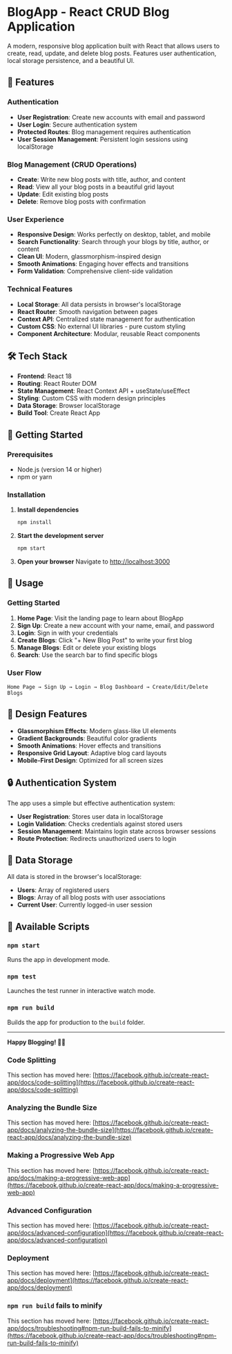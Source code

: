 # BlogApp - React CRUD Blog Application

A modern, responsive blog application built with React that allows users to create, read, update, and delete blog posts. Features user authentication, local storage persistence, and a beautiful UI.

## 🚀 Features

### Authentication
- **User Registration**: Create new accounts with email and password
- **User Login**: Secure authentication system
- **Protected Routes**: Blog management requires authentication
- **User Session Management**: Persistent login sessions using localStorage

### Blog Management (CRUD Operations)
- **Create**: Write new blog posts with title, author, and content
- **Read**: View all your blog posts in a beautiful grid layout
- **Update**: Edit existing blog posts
- **Delete**: Remove blog posts with confirmation

### User Experience
- **Responsive Design**: Works perfectly on desktop, tablet, and mobile
- **Search Functionality**: Search through your blogs by title, author, or content
- **Clean UI**: Modern, glassmorphism-inspired design
- **Smooth Animations**: Engaging hover effects and transitions
- **Form Validation**: Comprehensive client-side validation

### Technical Features
- **Local Storage**: All data persists in browser's localStorage
- **React Router**: Smooth navigation between pages
- **Context API**: Centralized state management for authentication
- **Custom CSS**: No external UI libraries - pure custom styling
- **Component Architecture**: Modular, reusable React components

## 🛠️ Tech Stack

- **Frontend**: React 18
- **Routing**: React Router DOM
- **State Management**: React Context API + useState/useEffect
- **Styling**: Custom CSS with modern design principles
- **Data Storage**: Browser localStorage
- **Build Tool**: Create React App

## 🚀 Getting Started

### Prerequisites
- Node.js (version 14 or higher)
- npm or yarn

### Installation

1. **Install dependencies**
   ```bash
   npm install
   ```

2. **Start the development server**
   ```bash
   npm start
   ```

3. **Open your browser**
   Navigate to [http://localhost:3000](http://localhost:3000)

## 🎯 Usage

### Getting Started
1. **Home Page**: Visit the landing page to learn about BlogApp
2. **Sign Up**: Create a new account with your name, email, and password
3. **Login**: Sign in with your credentials
4. **Create Blogs**: Click "+ New Blog Post" to write your first blog
5. **Manage Blogs**: Edit or delete your existing blogs
6. **Search**: Use the search bar to find specific blogs

### User Flow
```
Home Page → Sign Up → Login → Blog Dashboard → Create/Edit/Delete Blogs
```

## 🎨 Design Features

- **Glassmorphism Effects**: Modern glass-like UI elements
- **Gradient Backgrounds**: Beautiful color gradients
- **Smooth Animations**: Hover effects and transitions
- **Responsive Grid Layout**: Adaptive blog card layouts
- **Mobile-First Design**: Optimized for all screen sizes

## 🔒 Authentication System

The app uses a simple but effective authentication system:
- **User Registration**: Stores user data in localStorage
- **Login Validation**: Checks credentials against stored users
- **Session Management**: Maintains login state across browser sessions
- **Route Protection**: Redirects unauthorized users to login

## 💾 Data Storage

All data is stored in the browser's localStorage:
- **Users**: Array of registered users
- **Blogs**: Array of all blog posts with user associations
- **Current User**: Currently logged-in user session

## 🚀 Available Scripts

### `npm start`
Runs the app in development mode.

### `npm test`
Launches the test runner in interactive watch mode.

### `npm run build`
Builds the app for production to the `build` folder.

---

**Happy Blogging! 📝✨**

### Code Splitting

This section has moved here: [https://facebook.github.io/create-react-app/docs/code-splitting](https://facebook.github.io/create-react-app/docs/code-splitting)

### Analyzing the Bundle Size

This section has moved here: [https://facebook.github.io/create-react-app/docs/analyzing-the-bundle-size](https://facebook.github.io/create-react-app/docs/analyzing-the-bundle-size)

### Making a Progressive Web App

This section has moved here: [https://facebook.github.io/create-react-app/docs/making-a-progressive-web-app](https://facebook.github.io/create-react-app/docs/making-a-progressive-web-app)

### Advanced Configuration

This section has moved here: [https://facebook.github.io/create-react-app/docs/advanced-configuration](https://facebook.github.io/create-react-app/docs/advanced-configuration)

### Deployment

This section has moved here: [https://facebook.github.io/create-react-app/docs/deployment](https://facebook.github.io/create-react-app/docs/deployment)

### `npm run build` fails to minify

This section has moved here: [https://facebook.github.io/create-react-app/docs/troubleshooting#npm-run-build-fails-to-minify](https://facebook.github.io/create-react-app/docs/troubleshooting#npm-run-build-fails-to-minify)
